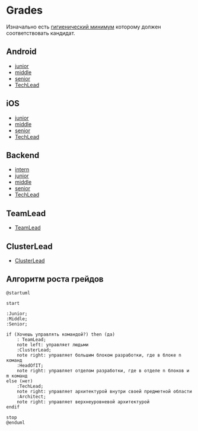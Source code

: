 # Grades

Изначально есть [гигиенический минимум](minimum.md) которому должен соответствовать кандидат.

## Android

* [junior](android/junior.md)
* [middle](android/middle.md)
* [senior](android/senior.md)
* [TechLead](android/techlead.md)

## iOS

* [junior](ios/junior.md)
* [middle](ios/middle.md)
* [senior](ios/senior.md)
* [TechLead](ios/techlead.md)

## Backend

* [intern](backend/intern.md)
* [junior](backend/junior.md)
* [middle](backend/middle.md)
* [senior](backend/senior.md)
* [TechLead](backend/techlead.md)


## TeamLead

* [TeamLead](teamlead.md)

## ClusterLead

* [ClusterLead](clusterlead.md)


## Алгоритм роста грейдов

```plantuml
@startuml

start

:Junior;
:Middle;
:Senior;

if (Хочешь управлять командой?) then (да)
    : TeamLead;
    note left: управляет людьми
    :ClusterLead;
    note right: управляет большим блоком разработки, где в блоке n команд
    :HeadOfIT;
    note right: управляет отделом разработки, где в отделе n блоков и m команд
else (нет)
    :TechLead;
    note right: управляет архитектурой внутри своей предметной области
    :Architect;
    note right: управляет верхнеуровневой архитектурой
endif

stop
@enduml
```
